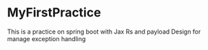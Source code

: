 # MyFirstPractice
This is a practice on spring boot with Jax Rs and payload Design for manage exception handling
